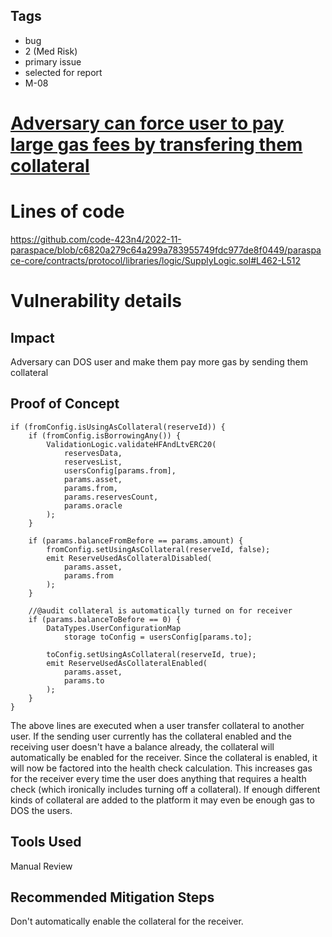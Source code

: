 ## Tags

- bug
- 2 (Med Risk)
- primary issue
- selected for report
- M-08

# [Adversary can force user to pay large gas fees by transfering them collateral](https://github.com/code-423n4/2022-11-paraspace-findings/issues/321) 

# Lines of code

https://github.com/code-423n4/2022-11-paraspace/blob/c6820a279c64a299a783955749fdc977de8f0449/paraspace-core/contracts/protocol/libraries/logic/SupplyLogic.sol#L462-L512


# Vulnerability details

## Impact

Adversary can DOS user and make them pay more gas by sending them collateral

## Proof of Concept

    if (fromConfig.isUsingAsCollateral(reserveId)) {
        if (fromConfig.isBorrowingAny()) {
            ValidationLogic.validateHFAndLtvERC20(
                reservesData,
                reservesList,
                usersConfig[params.from],
                params.asset,
                params.from,
                params.reservesCount,
                params.oracle
            );
        }

        if (params.balanceFromBefore == params.amount) {
            fromConfig.setUsingAsCollateral(reserveId, false);
            emit ReserveUsedAsCollateralDisabled(
                params.asset,
                params.from
            );
        }

        //@audit collateral is automatically turned on for receiver
        if (params.balanceToBefore == 0) {
            DataTypes.UserConfigurationMap
                storage toConfig = usersConfig[params.to];

            toConfig.setUsingAsCollateral(reserveId, true);
            emit ReserveUsedAsCollateralEnabled(
                params.asset,
                params.to
            );
        }
    }

The above lines are executed when a user transfer collateral to another user. If the sending user currently has the collateral enabled and the receiving user doesn't have a balance already, the collateral will automatically be enabled for the receiver. Since the collateral is enabled, it will now be factored into the health check calculation. This increases gas for the receiver every time the user does anything that requires a health check (which ironically includes turning off a collateral). If enough different kinds of collateral are added to the platform it may even be enough gas to DOS the users.

## Tools Used

Manual Review

## Recommended Mitigation Steps

Don't automatically enable the collateral for the receiver.